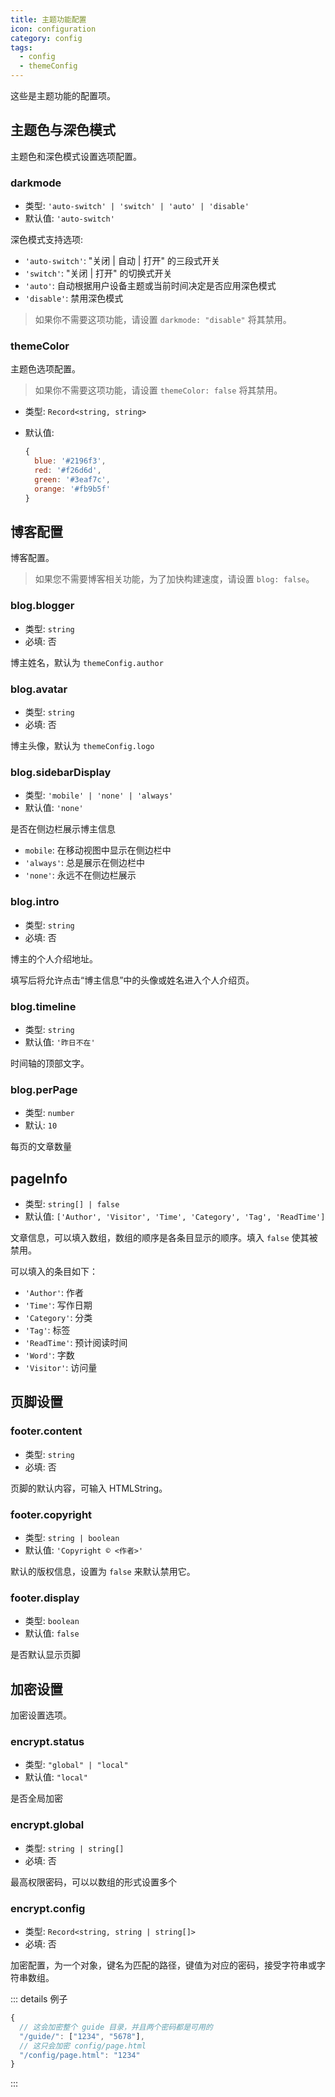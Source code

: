 ```yaml
---
title: 主题功能配置
icon: configuration
category: config
tags:
  - config
  - themeConfig
---
```


这些是主题功能的配置项。

## 主题色与深色模式 <MyBadge text="默认启用" />

主题色和深色模式设置选项配置。

### darkmode

- 类型: `'auto-switch' | 'switch' | 'auto' | 'disable'`
- 默认值: `'auto-switch'`

深色模式支持选项:

- `'auto-switch'`: "关闭 | 自动 | 打开" 的三段式开关
- `'switch'`: "关闭 | 打开" 的切换式开关
- `'auto'`: 自动根据用户设备主题或当前时间决定是否应用深色模式
- `'disable'`: 禁用深色模式

> 如果你不需要这项功能，请设置 `darkmode: "disable"` 将其禁用。

### themeColor

主题色选项配置。

> 如果你不需要这项功能，请设置 `themeColor: false` 将其禁用。

- 类型: `Record<string, string>`
- 默认值:

  ```js
  {
    blue: '#2196f3',
    red: '#f26d6d',
    green: '#3eaf7c',
    orange: '#fb9b5f'
  }
  ```

## 博客配置 <MyBadge text="默认启用" />

博客配置。

> 如果您不需要博客相关功能，为了加快构建速度，请设置 `blog: false`。

### blog.blogger

- 类型: `string`
- 必填: 否

博主姓名，默认为 `themeConfig.author`

### blog.avatar

- 类型: `string`
- 必填: 否

博主头像，默认为 `themeConfig.logo`

### blog.sidebarDisplay

- 类型: `'mobile' | 'none' | 'always'`
- 默认值: `'none'`

是否在侧边栏展示博主信息

- `mobile`: 在移动视图中显示在侧边栏中
- `'always'`: 总是展示在侧边栏中
- `'none'`: 永远不在侧边栏展示

### blog.intro

- 类型: `string`
- 必填: 否

博主的个人介绍地址。

填写后将允许点击“博主信息”中的头像或姓名进入个人介绍页。

### blog.timeline

- 类型: `string`
- 默认值: `'昨日不在'`

时间轴的顶部文字。

### blog.perPage

- 类型: `number`
- 默认: `10`

每页的文章数量

## pageInfo

- 类型: `string[] | false`
- 默认值: `['Author', 'Visitor', 'Time', 'Category', 'Tag', 'ReadTime']`

文章信息，可以填入数组，数组的顺序是各条目显示的顺序。填入 `false` 使其被禁用。

可以填入的条目如下：

- `'Author'`: 作者
- `'Time'`: 写作日期
- `'Category'`: 分类
- `'Tag'`: 标签
- `'ReadTime'`: 预计阅读时间
- `'Word'`: 字数
- `'Visitor'`: 访问量

## 页脚设置

### footer.content

- 类型: `string`
- 必填: 否

页脚的默认内容，可输入 HTMLString。

### footer.copyright

- 类型: `string | boolean`
- 默认值: `'Copyright © <作者>'`

默认的版权信息，设置为 `false` 来默认禁用它。

### footer.display

- 类型: `boolean`
- 默认值: `false`

是否默认显示页脚

## 加密设置

加密设置选项。

### encrypt.status

- 类型: `"global" | "local"`
- 默认值: `"local"`

是否全局加密

### encrypt.global

- 类型: `string | string[]`
- 必填: 否

最高权限密码，可以以数组的形式设置多个

### encrypt.config

- 类型: `Record<string, string | string[]>`
- 必填: 否

加密配置，为一个对象，键名为匹配的路径，键值为对应的密码，接受字符串或字符串数组。

::: details 例子

```js
{
  // 这会加密整个 guide 目录，并且两个密码都是可用的
  "/guide/": ["1234", "5678"],
  // 这只会加密 config/page.html
  "/config/page.html": "1234"
}
```

:::

